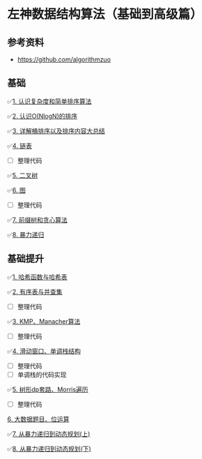# 左神数据结构算法（基础到高级篇）

## 参考资料

- https://github.com/algorithmzuo

## 基础
✅[1. 认识复杂度和简单排序算法](./notes/基础01.md)

✅[2. 认识O(NlogN)的排序](./notes/基础02.md)

✅[3. 详解桶排序以及排序内容大总结](./notes/基础03.md)

✅[4. 链表](./notes/基础04.md)
- [ ] 整理代码

✅[5. 二叉树](./notes/基础05.md)

✅[6. 图](./notes/基础06.md)
- [ ] 整理代码

✅[7. 前缀树和贪心算法](./notes/基础07.md)

✅[8. 暴力递归](./notes/基础08.md)

## 基础提升

✅[1. 哈希函数与哈希表](./notes/基础提升01.md)

✅[2. 有序表与并查集](./notes/基础提升02.md)
- [ ] 整理代码

✅[3. KMP、Manacher算法](./notes/基础提升03.md)
- [ ] 整理代码

✅[4. 滑动窗口、单调栈结构](./notes/基础提升04.md)
- [ ] 整理代码
- [ ] 单调栈的代码实现

✅[5. 树形dp套路、Morris遍历](./notes/基础提升05.md)
- [ ] 整理代码

[6. 大数据题目、位运算](./notes/基础提升06.md)

✅[7. 从暴力递归到动态规划(上)](./notes/基础提升07.md)

✅[8. 从暴力递归到动态规划(下)](./notes/基础提升08.md)